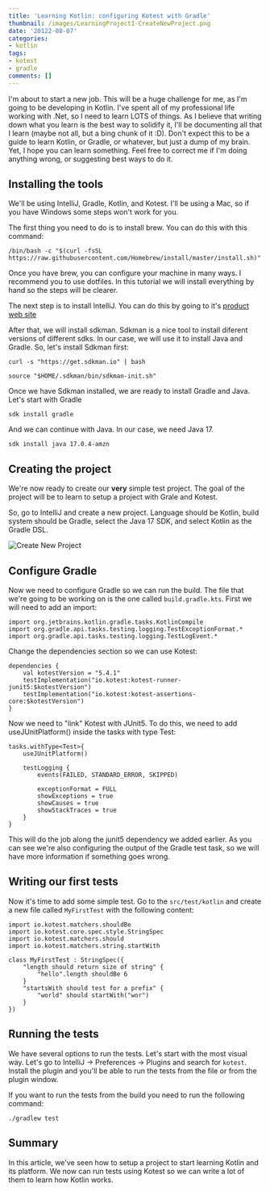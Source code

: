 ```yaml
---
title: 'Learning Kotlin: configuring Kotest with Gradle'
thumbnail: /images/LearningProject1-CreateNewProject.png
date: '20122-08-07'
categories:
- kotlin
tags:
- kotest
- gradle
comments: []
---
```


I'm about to start a new job. This will be a huge challenge for me, as I'm going to be developing in Kotlin. I've spent all of my professional life working with .Net, so I need to learn LOTS of things. As I believe that writing down what you learn is the best way to solidify it, I'll be documenting all that I learn (maybe not all, but a bing chunk of it :D). Don't expect this to be a guide to learn Kotlin, or Gradle, or whatever, but just a dump of my brain. Yet, I hope you can learn something. Feel free to correct me if I'm doing anything wrong, or suggesting best ways to do it.

## Installing the tools
We'll be using IntelliJ, Gradle, Kotlin, and Kotest. I'll be using a Mac, so if you have Windows some steps won't work for you.

The first thing you need to do is to install brew. You can do this with this command:
```
/bin/bash -c "$(curl -fsSL https://raw.githubusercontent.com/Homebrew/install/master/install.sh)"

```

Once you have brew, you can configure your machine in many ways. I recommend you to use dotfiles. In this tutorial we will install everything by hand so the steps will be clearer.

The next step is to install IntelliJ. You can do this by going to it's [product web site](https://www.jetbrains.com/idea/download/)

After that, we will install sdkman. Sdkman is a nice tool to install diferent versions of different sdks. In our case, we will use it to install Java and Gradle. So, let's install Sdkman first:

```
curl -s "https://get.sdkman.io" | bash

source "$HOME/.sdkman/bin/sdkman-init.sh"
```

Once we have Sdkman installed, we are ready to install Gradle and Java. Let's start with Gradle

```
sdk install gradle
```

And we can continue with Java. In our case, we need Java 17.

```
sdk install java 17.0.4-amzn   
```

## Creating the project
We're now ready to create our **very** simple test project. The goal of the project will be to learn to setup a project with Grale and Kotest.

So, go to IntelliJ and create a new project. Language should be Kotlin, build system should be Gradle, select the Java 17 SDK, and select Kotlin as the Gradle DSL.

![Create New Project](/images/LearningProject1-CreateNewProject.png)

## Configure Gradle
Now we need to configure Gradle so we can run the build. The file that we're going to be working on is the one called `build.gradle.kts`. First we will need to add an import:

```
import org.jetbrains.kotlin.gradle.tasks.KotlinCompile
import org.gradle.api.tasks.testing.logging.TestExceptionFormat.*
import org.gradle.api.tasks.testing.logging.TestLogEvent.*
```

Change the dependencies section so we can use Kotest:

```
dependencies {
    val kotestVersion = "5.4.1"
    testImplementation("io.kotest:kotest-runner-junit5:$kotestVersion")
    testImplementation("io.kotest:kotest-assertions-core:$kotestVersion")
}
```

Now we need to "link" Kotest with JUnit5. To do this, we need to add useJUnitPlatform() inside the tasks with type Test:

```
tasks.withType<Test>{
    useJUnitPlatform()

    testLogging {
        events(FAILED, STANDARD_ERROR, SKIPPED)

        exceptionFormat = FULL
        showExceptions = true
        showCauses = true
        showStackTraces = true
    }
}
```

This will do the job along the junit5 dependency we added earlier. As you can see we're also configuring the output of the Gradle test task, so we will have more information if something goes wrong.

## Writing our first tests
Now it's time to add some simple test. Go to the `src/test/kotlin` and create a new file called `MyFirstTest` with the following content:

```
import io.kotest.matchers.shouldBe
import io.kotest.core.spec.style.StringSpec
import io.kotest.matchers.should
import io.kotest.matchers.string.startWith

class MyFirstTest : StringSpec({
    "length should return size of string" {
        "hello".length shouldBe 6
    }
    "startsWith should test for a prefix" {
        "world" should startWith("wor")
    }
})
```

## Running the tests
We have several options to run the tests. Let's start with the most visual way. Let's go to IntelliJ -> Preferences -> Plugins and search for `kotest`. Install the plugin and you'll be able to run the tests from the file or from the plugin window.

If you want to run the tests from the build you need to run the following command:

```
./gradlew test

```

## Summary
In this article, we've seen how to setup a project to start learning Kotlin and its platform. We now can run tests using Kotest so we can write a lot of them to learn how Kotlin works. 
